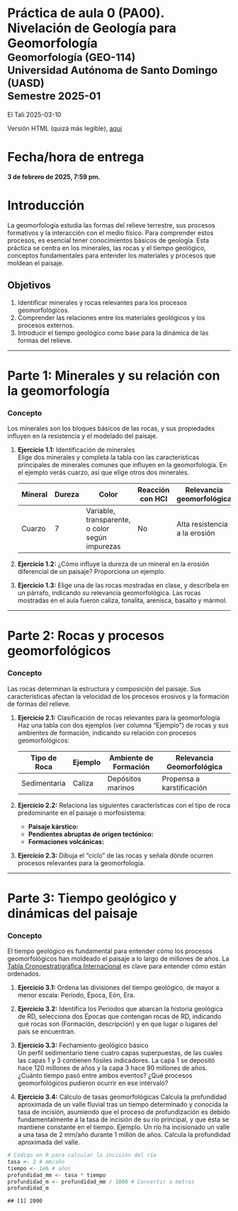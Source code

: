 Práctica de aula 0 (PA00). Nivelación de Geología para
Geomorfología<small><br>Geomorfología (GEO-114)<br>Universidad Autónoma
de Santo Domingo (UASD)<br>Semestre 2025-01</small>
================
El Tali
2025-03-10

Versión HTML (quizá más legible),
[aquí](https://geomorfologia-master.github.io/nivelacion-de-geologia-para-geomorfologia/README.html)

# Fecha/hora de entrega

**3 de febrero de 2025, 7:59 pm.**

# Introducción

La geomorfología estudia las formas del relieve terrestre, sus procesos
formativos y la interacción con el medio físico. Para comprender estos
procesos, es esencial tener conocimientos básicos de geología. Esta
práctica se centra en los minerales, las rocas y el tiempo geológico,
conceptos fundamentales para entender los materiales y procesos que
moldean el paisaje.

## Objetivos

1.  Identificar minerales y rocas relevantes para los procesos
    geomorfológicos.
2.  Comprender las relaciones entre los materiales geológicos y los
    procesos externos.
3.  Introducir el tiempo geológico como base para la dinámica de las
    formas del relieve.

------------------------------------------------------------------------

# Parte 1: Minerales y su relación con la geomorfología

### Concepto

Los minerales son los bloques básicos de las rocas, y sus propiedades
influyen en la resistencia y el modelado del paisaje.

1.  **Ejercicio 1.1:** Identificación de minerales  
    Elige dos minerales y completa la tabla con las características
    principales de minerales comunes que influyen en la geomorfología.
    En el ejemplo verás cuarzo, así que elige otros dos minerales.

    | Mineral | Dureza | Color                                           | Reacción con HCl | Relevancia geomorfológica     |
    |---------|--------|-------------------------------------------------|------------------|-------------------------------|
    | Cuarzo  | 7      | Variable, transparente, o color según impurezas | No               | Alta resistencia a la erosión |

2.  **Ejercicio 1.2:** ¿Cómo influye la dureza de un mineral en la
    erosión diferencial de un paisaje? Proporciona un ejemplo.

3.  **Ejercicio 1.3:** Elige una de las rocas mostradas en clase, y
    descríbela en un párrafo, indicando su relevancia geomorfológica.
    Las rocas mostradas en el aula fueron caliza, tonalita, arenisca,
    basalto y mármol.

------------------------------------------------------------------------

# Parte 2: Rocas y procesos geomorfológicos

### Concepto

Las rocas determinan la estructura y composición del paisaje. Sus
características afectan la velocidad de los procesos erosivos y la
formación de formas del relieve.

1.  **Ejercicio 2.1:** Clasificación de rocas relevantes para la
    geomorfología  
    Haz una tabla con dos ejemplos (ver columna “Ejemplo”) de rocas y
    sus ambientes de formación, indicando su relación con procesos
    geomorfológicos:

    | Tipo de Roca | Ejemplo | Ambiente de Formación | Relevancia Geomorfológica |
    |--------------|---------|-----------------------|---------------------------|
    | Sedimentaria | Caliza  | Depósitos marinos     | Propensa a karstificación |

2.  **Ejercicio 2.2:** Relaciona las siguientes características con el
    tipo de roca predominante en el paisaje o morfosistema:

    - **Paisaje kárstico:**
    - **Pendientes abruptas de origen tectónico:**
    - **Formaciones volcánicas:**

3.  **Ejercicio 2.3:** Dibuja el “ciclo” de las rocas y señala dónde
    ocurren procesos relevantes para la geomorfología.

------------------------------------------------------------------------

# Parte 3: Tiempo geológico y dinámicas del paisaje

### Concepto

El tiempo geológico es fundamental para entender cómo los procesos
geomorfológicos han moldeado el paisaje a lo largo de millones de años.
La [Tabla Cronoestratigráfica
Internacional](https://stratigraphy.org/ICSchart/ChronostratChart2022-02SpanishAmer.pdf)
es clave para entender cómo están ordenados.

1.  **Ejercicio 3.1:** Ordena las divisiones del tiempo geológico, de
    mayor a menor escala: Período, Época, Eón, Era.

2.  **Ejercicio 3.2:** Identifica los Períodos que abarcan la historia
    geológica de RD, selecciona dos Épocas que contengan rocas de RD,
    indicando qué rocas son (Formación, descripción) y en que lugar o
    lugares del país se encuentran.

3.  **Ejercicio 3.3:** Fechamiento geológico básico  
    Un perfil sedimentario tiene cuatro capas superpuestas, de las
    cuales las capas 1 y 3 contienen fósiles indicadores. La capa 1 se
    depositó hace 120 millones de años y la capa 3 hace 90 millones de
    años. ¿Cuánto tiempo pasó entre ambos eventos? ¿Qué procesos
    geomorfológicos pudieron ocurrir en ese intervalo?

4.  **Ejercicio 3.4:** Cálculo de tasas geomorfológicas Calcula la
    profundidad aproximada de un valle fluvial tras un tiempo
    determinado y conocida la tasa de incisión, asumiendo que el proceso
    de profundización es debido fundamentalmente a la tasa de incisión
    de su río principal, y que ésta se mantiene constante en el tiempo.
    Ejemplo. Un río ha incisionado un valle a una tasa de 2 mm/año
    durante 1 millón de años. Calcula la profundidad aproximada del
    valle.

``` r
# Código en R para calcular la incisión del río
tasa <- 2 # mm/año
tiempo <- 1e6 # años
profundidad_mm <- tasa * tiempo
profundidad_m <- profundidad_mm / 1000 # Convertir a metros
profundidad_m
```

    ## [1] 2000
